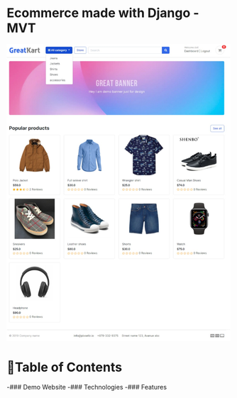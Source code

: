 # **Ecommerce made with Django - MVT**

![Index-of-my-webiste](https://github.com/annoyingoragen/django-ecommerce-/blob/main/kartapp/static/kartapp/images/Web%20capture_Index.jpeg)

# **📌Table of Contents**
-### Demo Website
-### Technologies
-### Features
